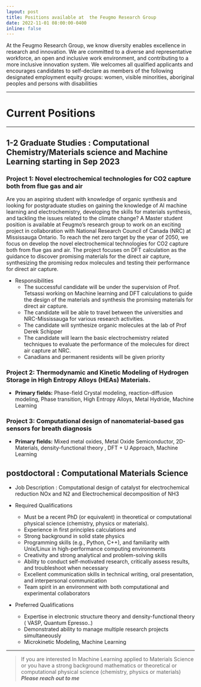 ```yaml
---
layout: post
title: Positions available at  the Feugmo Research Group
date: 2022-11-01 08:00:00-0400
inline: false
---
```


At the Feugmo Research Group, we know diversity enables excellence in research and innovation. We are committed to a diverse and representative workforce, an open and inclusive work environment, and contributing to a more inclusive  innovation system. We welcomes all qualified applicants and encourages candidates to self-declare as members of the following designated employment equity groups: women, visible minorities, aboriginal peoples and persons with disabilities

***
# Current Positions
***

## 1-2 Graduate Studies : Computational Chemistry/Materials science and  Machine Learning starting in Sep 2023




### **Project 1:**  Novel electrochemical technologies for CO2 capture both from flue gas and air

Are you an aspiring student with knowledge of organic synthesis and looking for postgraduate studies on gaining the knowledge of AI machine learning and electrochemistry, developing the skills for materials synthesis, and tackling the issues related to the climate change?
A Master student position is available at Feugmo’s research group  to work on an exciting project in collaboration with National Research Council of Canada (NRC) at Mississauga Ontario. To reach the net zero target by the year of 2050, we focus on develop the novel electrochemical technologies for CO2 capture both from flue gas and air. The project focuses on DFT calculation as the guidance to discover promising materials for the direct air capture, synthesizing the promising redox molecules and testing their performance for direct air capture.  
- Responsibilities
  + The successful candidate will be under the supervision of Prof. Tetsassi working on Machine learning and DFT calculations to guide the design of the materials and synthesis the promising materials for direct air capture.
  + The candidate will be able to travel between the universities and NRC-Mississauga for various research activities.
  + The candidate will synthesize organic molecules at the lab of  Prof Derek Schipper
  + The candidate will learn the basic electrochemistry related techniques to evaluate the performance of the molecules for direct air capture at NRC.
  + Canadians and permanent residents will be given priority


### **Project 2:** Thermodynamic and Kinetic Modeling of Hydrogen Storage in High Entropy Alloys (HEAs) Materials.

- **Primary fields:**
Phase-field Crystal modeling, reaction-diffusion modeling, Phase transition,  High Entropy Alloys, Metal Hydride,  Machine Learning


### **Project 3:**  Computational design of nanomaterial-based gas sensors for breath diagnosis
 - **Primary fields:** Mixed metal oxides, Metal Oxide Semiconductor, 2D-Materials,  density-functional theory , DFT + U Approach,  Machine Learning

<!---
- **Project 4**: Computational design of Inorganic solid electrolyte (ISE)
    - **Primary fields:**  Solid-state battery, Solid ionic conductivity, electron-insulating material, Lithium-ion battery,  ceramic materials, Microkinetic Modeling, Grand canonical electronic density-functional theory,  Machine Learning
--->

##  postdoctoral : Computational Materials Science

- Job Description :
Computational design of catalyst for  electrochemical reduction NOx and N2 and  Electrochemical decomposition  of NH3 


- Required Qualifications 
   + Must be a recent  PhD (or equivalent) in theoretical or computational physical science (chemistry, physics or materials). 
    + Experience in first principles calculations and 
    + Strong background in solid state physics
    + Programming skills (e.g., Python, C++), and familiarity with Unix/Linux in high-performance computing environments
    + Creativity and strong analytical and problem-solving skills
    + Ability to conduct self-motivated research, critically assess results, and troubleshoot when necessary
    + Excellent communication skills in technical writing, oral presentation, and interpersonal communication
    + Team spirit in an environment with both computational and experimental collaborators


- Preferred Qualifications
    + Expertise in electronic structure theory and density-functional theory ( VASP, Quantum Epresso..)
    + Demonstrated ability to manage multiple research projects simultaneously
    + Microkinetic Modeling, Machine Learning

<!---
One postdoctoral position open in Thermodynamic and Kinetic Modeling of Hydrogen Storage in High Entropy Alloys (HEAs) Materials.


- **Stream 1 :**  First-principles Calculations, Kinetic Monte Carlo, Metal Hydride,  Density Functional Theory, Machine Learning, Ab initio MD calculations, Computational X-ray spectroscopy.

- **Stream 2:**  Phase-field Crystal modeling, reaction-diffusion modeling, Phase transition,  High Entropy Alloys, Metal Hydride,  Machine Learning
--->

<!---

<ul>
    <li> One PDF position open in Thermodynamic and Kinetic Modeling of Hydrogen Storage in High Entropy Alloys (HEAs) Materials</li>
    <li>1-2 fully funded MSc / PhD positions in  Computational Chemistry/Materials science and  Machine Learning </li>
</ul>

--->
***

> If you are interested In  Machine Learning applied to Materials Science or you have a strong background mathematics or theoretical or computational physical science (chemistry, physics or materials)
***Please reach out to me***
